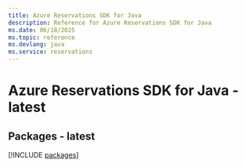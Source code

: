 ```yaml
---
title: Azure Reservations SDK for Java
description: Reference for Azure Reservations SDK for Java
ms.date: 06/18/2025
ms.topic: reference
ms.devlang: java
ms.service: reservations
---
```

# Azure Reservations SDK for Java - latest
## Packages - latest
[!INCLUDE [packages](reservations-index.md)]